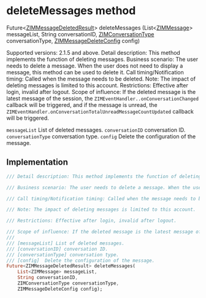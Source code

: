 


# deleteMessages method








Future&lt;[ZIMMessageDeletedResult](../../zego_uikit_prebuilt_live_audio_room/ZIMMessageDeletedResult-class.md)> deleteMessages
(List&lt;[ZIMMessage](../../zego_uikit_prebuilt_live_audio_room/ZIMMessage-class.md)> messageList, String conversationID, [ZIMConversationType](../../zego_uikit_prebuilt_live_audio_room/ZIMConversationType.md) conversationType, [ZIMMessageDeleteConfig](../../zego_uikit_prebuilt_live_audio_room/ZIMMessageDeleteConfig-class.md) config)





<p>Supported versions: 2.1.5 and above.
Detail description: This method implements the function of deleting messages.
Business scenario: The user needs to delete a message. When the user does not need to display a message, this method can be used to delete it.
Call timing/Notification timing: Called when the message needs to be deleted.
Note: The impact of deleting messages is limited to this account.
Restrictions: Effective after login, invalid after logout.
Scope of influence: If the deleted message is the latest message of the session, the <code>ZIMEventHandler..onConversationChanged</code> callback will be triggered, and if the message is unread, the <code>ZIMEventHandler.onConversationTotalUnreadMessageCountUpdated</code> callback will be triggered.</p>
<p><code>messageList</code> List of deleted messages.
<code>conversationID</code> conversation ID.
<code>conversationType</code> conversation type.
<code>config</code>  Delete the configuration of the message.</p>



## Implementation

```dart
/// Detail description: This method implements the function of deleting messages.

/// Business scenario: The user needs to delete a message. When the user does not need to display a message, this method can be used to delete it.

/// Call timing/Notification timing: Called when the message needs to be deleted.

/// Note: The impact of deleting messages is limited to this account.

/// Restrictions: Effective after login, invalid after logout.

/// Scope of influence: If the deleted message is the latest message of the session, the [ZIMEventHandler..onConversationChanged] callback will be triggered, and if the message is unread, the [ZIMEventHandler.onConversationTotalUnreadMessageCountUpdated] callback will be triggered.
///
/// [messageList] List of deleted messages.
/// [conversationID] conversation ID.
/// [conversationType] conversation type.
/// [config]  Delete the configuration of the message.
Future<ZIMMessageDeletedResult> deleteMessages(
    List<ZIMMessage> messageList,
    String conversationID,
    ZIMConversationType conversationType,
    ZIMMessageDeleteConfig config);
```







